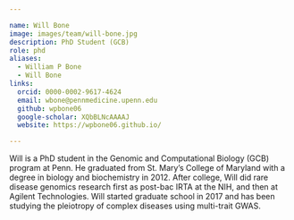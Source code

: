 ```yaml
---

name: Will Bone
image: images/team/will-bone.jpg
description: PhD Student (GCB)
role: phd
aliases:
  - William P Bone
  - Will Bone
links:
  orcid: 0000-0002-9617-4624
  email: wbone@pennmedicine.upenn.edu
  github: wpbone06
  google-scholar: XQbBLNcAAAAJ
  website: https://wpbone06.github.io/

---
```


Will is a PhD student in the Genomic and Computational Biology (GCB) program at Penn. He graduated from St. Mary’s College of Maryland with a degree in biology and biochemistry in 2012. After college, Will did rare disease genomics research first as post-bac IRTA at the NIH, and then at Agilent Technologies. Will started graduate school in 2017 and has been studying the pleiotropy of complex diseases using multi-trait GWAS.